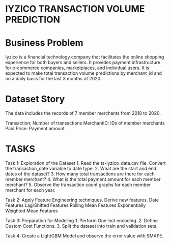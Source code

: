 # IYZICO TRANSACTION VOLUME PREDICTION 



 # Business Problem


 Iyzico is a financial technology company that facilitates the online shopping experience for both buyers and sellers.
 It provides payment infrastructure for e-commerce companies, marketplaces, and individual users.
 It is expected to make total transaction volume predictions by merchant_id and on a daily basis for the last 3 months of 2020.

 # Dataset Story

 The data includes the records of 7 member merchants from 2018 to 2020.

 Transaction: Number of transactions
 MerchantID: IDs of member merchants
 Paid Price: Payment amount


 # TASKS


 Task 1: Exploration of the Dataset
             1. Read the ts-iyzico_data.csv file. Convert the transaction_date variable to date type.
             2. What are the start and end dates of the dataset?
             3. How many total transactions are there for each member merchant?
             4. What is the total payment amount for each member merchant?
             5. Observe the transaction count graphs for each member merchant for each year.

 Task 2: Apply Feature Engineering techniques. Derive new features.
             Date Features
             Lag/Shifted Features
             Rolling Mean Features
             Exponentially Weighted Mean Features

 Task 3: Preparation for Modeling
             1. Perform One-hot encoding.
             2. Define Custom Cost Functions.
             3. Split the dataset into train and validation sets.

 Task 4: Create a LightGBM Model and observe the error value with SMAPE.
